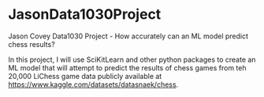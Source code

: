 # JasonData1030Project
Jason Covey Data1030 Project - How accurately can an ML model predict chess results?

In this project, I will use SciKitLearn and other python packages to create an ML model that will attempt to predict the results of chess games from teh 20,000 LiChess game data publicly available at https://www.kaggle.com/datasets/datasnaek/chess.
